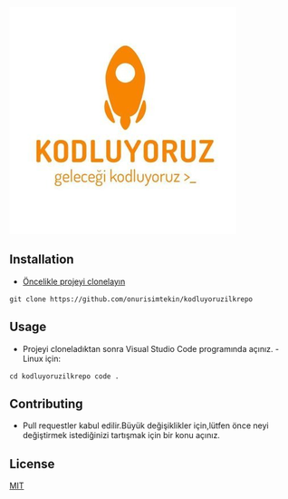 ![Kodluyoruz](https://raw.githubusercontent.com/Kodluyoruz/taskforce/git/git/markdown-nedir-nasil-kullaniriz-/figures/kodluyoruz_logo.jpg)
 ## Installation 
 - [Öncelikle projeyi clonelayın](https://github.com/onurisimtekin/kodluyoruzilkrepo)
  ```
  git clone https://github.com/onurisimtekin/kodluyoruzilkrepo 
  ```
   ## Usage
 - Projeyi cloneladıktan sonra Visual Studio Code programında açınız. - Linux için:
  ``` 
  cd kodluyoruzilkrepo code . 
  ``` 
  ## Contributing 
  - Pull requestler kabul edilir.Büyük değişiklikler için,lütfen önce neyi değiştirmek istediğinizi tartışmak için bir konu açınız.
   ## License 
   [MIT](https://choosealicense.com/licenses/mit/)
